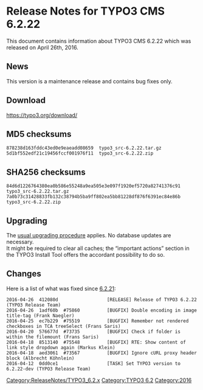 Release Notes for TYPO3 CMS 6.2.22
==================================

This document contains information about TYPO3 CMS 6.2.22 which was
released on April 26th, 2016.

News
----

This version is a maintenance release and contains bug fixes only.

Download
--------

<https://typo3.org/download/>

MD5 checksums
-------------

    878238d163fddc43ed0e9eaeadd08659  typo3_src-6.2.22.tar.gz
    5d1bf552edf21c19456fccf001976f11  typo3_src-6.2.22.zip

SHA256 checksums
----------------

    84d6d1226764380ea0b586e55248a9ea505e3e097f1920ef5720a82741376c91  typo3_src-6.2.22.tar.gz
    7a0b73c31428833fb132c38794b5ba9ff802ea5bb81228df876f6391ec84e86b  typo3_src-6.2.22.zip

Upgrading
---------

The [usual upgrading
procedure](https://docs.typo3.org/typo3cms/InstallationGuide/) applies.
No database updates are necessary.\
It might be required to clear all caches; the “important actions”
section in the TYPO3 Install Tool offers the accordant possibility to do
so.

Changes
-------

Here is a list of what was fixed since
[6.2.21](TYPO3_CMS_6.2.21 "wikilink"):

    2016-04-26  412080d                  [RELEASE] Release of TYPO3 6.2.22 (TYPO3 Release Team)
    2016-04-26  1adf60b  #75860          [BUGFIX] Double encoding in image title-tag (Frank Naegler)
    2016-04-25  ec7b229  #75519          [BUGFIX] Remember not rendered checkboxes in TCA treeSelect (Frans Saris)
    2016-04-20  576677d  #73735          [BUGFIX] Check if folder is within the filemount (Frans Saris)
    2016-04-18  8513140  #75548          [BUGFIX] RTE: Show content of link style dropdown again (Markus Klein)
    2016-04-18  aed3061  #73567          [BUGFIX] Ignore cURL proxy header block (Albrecht Köhnlein)
    2016-04-12  0dd0ce1                  [TASK] Set TYPO3 version to 6.2.22-dev (TYPO3 Release Team)

<Category:ReleaseNotes/TYPO3_6.2.x> [Category:TYPO3
6.2](Category:TYPO3_6.2 "wikilink") <Category:2016>

